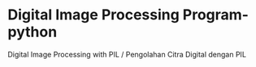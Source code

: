 # Digital Image Processing Program-python
Digital Image Processing with PIL / Pengolahan Citra Digital dengan PIL
